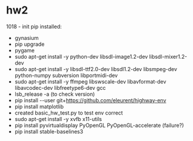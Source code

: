 # hw2

1018 - init
pip installed: 
- gynasium
- pip upgrade
- pygame
- sudo apt-get install -y python-dev libsdl-image1.2-dev libsdl-mixer1.2-dev
- sudo apt-get install -y libsdl-ttf2.0-dev libsdl1.2-dev libsmpeg-dev python-numpy subversion libportmidi-dev
- sudo apt-get install -y ffmpeg libswscale-dev libavformat-dev libavcodec-dev libfreetype6-dev gcc
- lsb_release -a (to check version)
- pip install --user git+https://github.com/eleurent/highway-env
- pip install matplotlib
- created basic_hw_test.py to test env correct
- sudo apt-get install -y xvfb x11-utils
- pip install pyvirtualdisplay PyOpenGL PyOpenGL-accelerate (failure?)
- pip install stable-baselines3